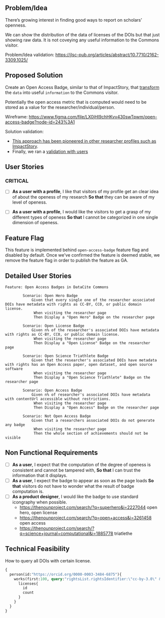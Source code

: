 ## Problem/Idea

There’s growing interest in finding good ways to report on scholars’ openness. 

We can show the distribution of the data of licenses of the DOIs but that just showing raw data. It is not coveying any useful information to the Commons visitor. 

Problem/Idea validation: https://jlsc-pub.org/articles/abstract/10.7710/2162-3309.1025/

## Proposed Solution 

Create an Open Access Badge, similar to that of ImpactStory, that [transform](https://danielmiessler.com/blog/difference-data-information-intelligence/) the `data` into useful `information` to the Commons visitor. 

Potentially the open access metric that is computed would need to be stored as a value for the researcher/individual/person.

Wireframe: https://www.figma.com/file/LX0jHl9chHKvv430swTpwm/open-access-badge?node-id=243%3A1


Solution validation: 

- [This approach has been pioneered in other researcher profiles such as ImpactStory](https://blog.ourresearch.org/what-level-of-open-access-scholar-are-you/).
- Finally, we ran a [validation with users](https://docs.google.com/forms/d/1p3DnS796Se1IFE3rwx_f3VX7GQo1PCKpVTMbxsALR1U/edit#responses)


## User Stories

### CRITICAL
- [ ] **As a user with a profile**, I like that visitors of my profile get an clear idea of about the openess of my research **So that** they can be aware of my level of openess.
- [ ] **As a user with a profile**, I would like the visitors to get a grasp of my different types of openess **So that** I cannot be categorized in one single dimension of openess.


## Feature Flag

This feature is implemented behind `open-access-badge` feature flag and disabled by default.
Once we've confirmed the feature is deemed stable, we remove the feature flag in order to publish the feature as GA.
<!-- Read more [Feature flags in development of GitLab](https://docs.gitlab.com/ee/development/feature_flags/) -->

## Detailed User Stories

```cucumber
Feature: Open Access Badges in DataCite Commons

        Scenario: Open Hero Badge
            Given that every single one of the researcher associated DOIs have metadata with rights as CC-BY, CC0, or public domain license.
             When visiting the researcher page
             Then Display a "Open Hero" Badge on the researcher page

        Scenario: Open License Badge
            Given n% of the researcher's associated DOIs have metadata with rights as CC-BY, CC0, or public domain license.
             When visiting the researcher page
             Then Display a "Open License" Badge on the researcher page

        Scenario: Open Science Triathlete Badge
            Given that the researcher's associated DOIs have metadata with rights has an Open Access paper, open dataset, and open source software
             When visiting the researcher page
             Then Display a "Open Science Triathlete" Badge on the researcher page

        Scenario: Open Access Badge
            Given n% of researcher's associated DOIs have metadata with contentUrl accessible without restrictions.
             When visiting the researcher page
             Then Display a "Open Access" Badge on the researcher page

        Scenario: Not Open Access Badge
            Given that a researchers associated DOIs do not generate any badge
             When visiting the researcher page
             Then the whole section of achievements should not be visible

```



## Non Functional Requirements

- [ ] **As a user**, I expect that the computation of the degree of openess is consistent and cannot be tampered with, **So that** I can trust the information that it displays.
- [ ] **As a user**, I expect the badge to appear as soon as the page loads **So that** visitors do not have to wonder what the result of badge computation is.
- [ ] **As a product designer**, I would like the badge to use standard icongraphy when possible.
  - https://thenounproject.com/search/?q=superhero&i=2227044 open hero, open license
  - https://thenounproject.com/search/?q=open+access&i=3261458 open access
  - https://thenounproject.com/search/?q=science+journal+computational&i=1885778 triatlethe


## Technical Feasibility 

How to query all DOIs with certain license.

```graphql
{
  person(id:"https://orcid.org/0000-0003-3484-6875"){
    works(first:100, query:"rightsList.rightsIdentifier:\"cc-by-3.0\" && creators.nameIdentifiers.nameIdentifier:\"https://orcid.org/0000-0002-8099-7538\""){
      licenses{
        id
        count
      }
    }
  }
}


```



